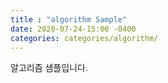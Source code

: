 ```yaml
---
title : "algorithm Sample"
date: 2020-07-24-15:00 -0400
categories: categories/algorithm/
---
```

알고리즘 샘플입니다.